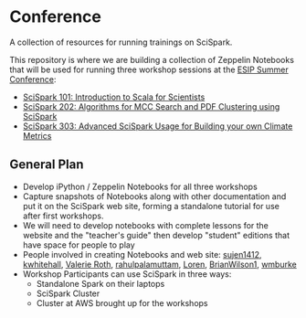 # Conference
A collection of resources for running trainings on SciSpark.

This repository is where we are building a collection of Zeppelin Notebooks that will be used for running three workshop sessions at the [ESIP Summer Conference](http://commons.esipfed.org/2016SummerMeeting): 
* [SciSpark 101: Introduction to Scala for Scientists](http://commons.esipfed.org/node/9028)
* [SciSpark 202: Algorithms for MCC Search and PDF Clustering using SciSpark](http://live.commons.esipfed.bluedotapps.org/node/9029)
* [SciSpark 303: Advanced SciSpark Usage for Building your own Climate Metrics](http://commons.esipfed.org/node/9030)

## General Plan
- Develop iPython / Zeppelin Notebooks for all three workshops
- Capture snapshots of Notebooks along with other documentation and put it on the SciSpark web site, forming a standalone tutorial for use after first workshops.
- We will need to develop notebooks with complete lessons for the website and the "teacher's guide" then develop "student" editions that have space for people to play
- People involved in creating Notebooks and web site:
[sujen1412](https://github.com/), [kwhitehall](https://github.com/kwhitehall), [Valerie Roth](https://github.com/valeriearoth), [rahulpalamuttam](https://github.com/rahulpalamuttam), [Loren](https://github.com/lawongsta), [BrianWilson1](https://github.com/BrianWilson1), [wmburke](https://github.com/wmburke)
- Workshop Participants can use SciSpark in three ways:
   - Standalone Spark on their laptops
   - SciSpark Cluster
   - Cluster at AWS brought up for the workshops

